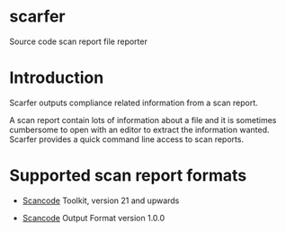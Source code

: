 # scarfer

Source code scan report file reporter

# Introduction

Scarfer outputs compliance related information from a scan report.

A scan report contain lots of information about a file and it is
sometimes cumbersome to open with an editor to extract the information
wanted. Scarfer provides a quick command line access to scan reports.

# Supported scan report formats

* [Scancode](https://github.com/nexB/scancode-toolkit) Toolkit, version 21 and upwards

* [Scancode](https://github.com/nexB/scancode-toolkit) Output Format version 1.0.0






